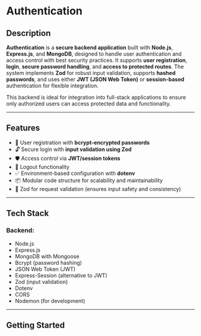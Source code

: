 # Authentication

## Description

**Authentication** is a **secure backend application** built with **Node.js**, **Express.js**, and **MongoDB**, designed to handle user authentication and access control with best security practices. It supports **user registration**, **login**, **secure password handling**, and **access to protected routes**. The system implements **Zod** for robust input validation, supports **hashed passwords**, and uses either **JWT (JSON Web Token)** or **session-based** authentication for flexible integration.

This backend is ideal for integration into full-stack applications to ensure only authorized users can access protected data and functionality.

---

## Features

- 🔐 User registration with **bcrypt-encrypted passwords**
- 🔓 Secure login with **input validation using Zod**
- 🛡️ Access control via **JWT/session tokens**
- 🚫 Logout functionality
- ✅ Environment-based configuration with **dotenv**
- 📦 Modular code structure for scalability and maintainability
- 🧪 Zod for request validation (ensures input safety and consistency)

---

## Tech Stack

### **Backend:**
- Node.js
- Express.js
- MongoDB with Mongoose
- Bcrypt (password hashing)
- JSON Web Token (JWT)
- Express-Session (alternative to JWT)
- Zod (input validation)
- Dotenv
- CORS
- Nodemon (for development)

---

## Getting Started


